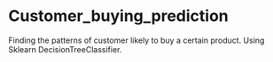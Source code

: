 # Customer_buying_prediction
Finding the patterns of customer likely to buy a certain product. Using Sklearn DecisionTreeClassifier.
